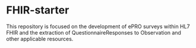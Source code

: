 # FHIR-starter
This repository is focused on the development of ePRO surveys within  HL7 FHIR and the extraction of QuestionnaireResponses to Observation and other applicable resources.